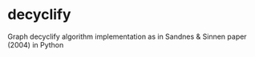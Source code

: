 # decyclify
Graph decyclify algorithm implementation as in Sandnes &amp; Sinnen paper (2004) in Python
